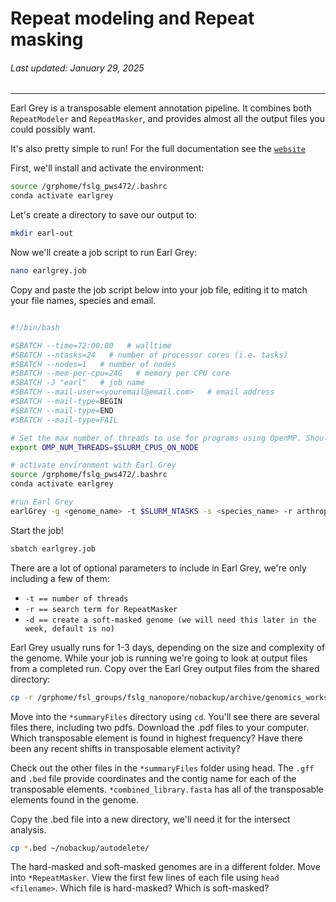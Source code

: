# Repeat modeling and Repeat masking
###### Last updated: January 29, 2025
------------------------------------------------------------------------

Earl Grey is a transposable element annotation pipeline. It combines both `RepeatModeler` and `RepeatMasker`, and provides almost all the output files you could possibly want. 

It's also pretty simple to run! For the full documentation see the [`website`](https://github.com/TobyBaril/EarlGrey?tab=readme-ov-file#recommended-installation-with-conda-or-mamba)

First, we'll install and activate the environment:

```bash
source /grphome/fslg_pws472/.bashrc
conda activate earlgrey
```

Let's create a directory to save our output to:
```bash
mkdir earl-out
```

Now we'll create a job script to run Earl Grey:

```bash
nano earlgrey.job
```

Copy and paste the job script below into your job file, editing it to match your file names, species and email.

```bash

#!/bin/bash

#SBATCH --time=72:00:00   # walltime
#SBATCH --ntasks=24   # number of processor cores (i.e. tasks)
#SBATCH --nodes=1   # number of nodes
#SBATCH --mem-per-cpu=24G   # memory per CPU core
#SBATCH -J "earl"   # job name
#SBATCH --mail-user=<youremail@email.com>   # email address
#SBATCH --mail-type=BEGIN
#SBATCH --mail-type=END
#SBATCH --mail-type=FAIL

# Set the max number of threads to use for programs using OpenMP. Should be <= ppn. Does nothing if the program doesn't use OpenMP.
export OMP_NUM_THREADS=$SLURM_CPUS_ON_NODE

# activate environment with Earl Grey
source /grphome/fslg_pws472/.bashrc
conda activate earlgrey

#run Earl Grey
earlGrey -g <genome_name> -t $SLURM_NTASKS -s <species_name> -r arthropoda -d yes -o ../earl-out/
```

Start the job!

```bash
sbatch earlgrey.job
```

There are a lot of optional parameters to include in Earl Grey, we're only including a few of them:
- `-t == number of threads`
- `-r == search term for RepeatMasker`
- `-d == create a soft-masked genome (we will need this later in the week, default is no)`

Earl Grey usually runs for 1-3 days, depending on the size and complexity of the genome. While your job is running we're going to look at output files from a completed run. Copy over the Earl Grey output files from the shared directory:

```bash
cp -r /grphome/fsl_groups/fslg_nanopore/nobackup/archive/genomics_workshop_byu_may_24/ .
```

Move into the `*summaryFiles` directory using `cd`. You'll see there are several files there, including two pdfs. Download the .pdf files to your computer. Which transposable element is found in highest frequency? Have there been any recent shifts in transposable element activity?

Check out the other files in the `*summaryFiles` folder using head. The `.gff` and `.bed` file provide coordinates and the contig name for each of the transposable elements. `*combined_library.fasta` has all of the transposable elements found in the genome. 

Copy the .bed file into a new directory, we'll need it for the intersect analysis.

```bash
cp *.bed ~/nobackup/autodelete/
```

The hard-masked and soft-masked genomes are in a different folder. Move into `*RepeatMasker`. View the first few lines of each file using `head <filename>`. Which file is hard-masked? Which is soft-masked? 